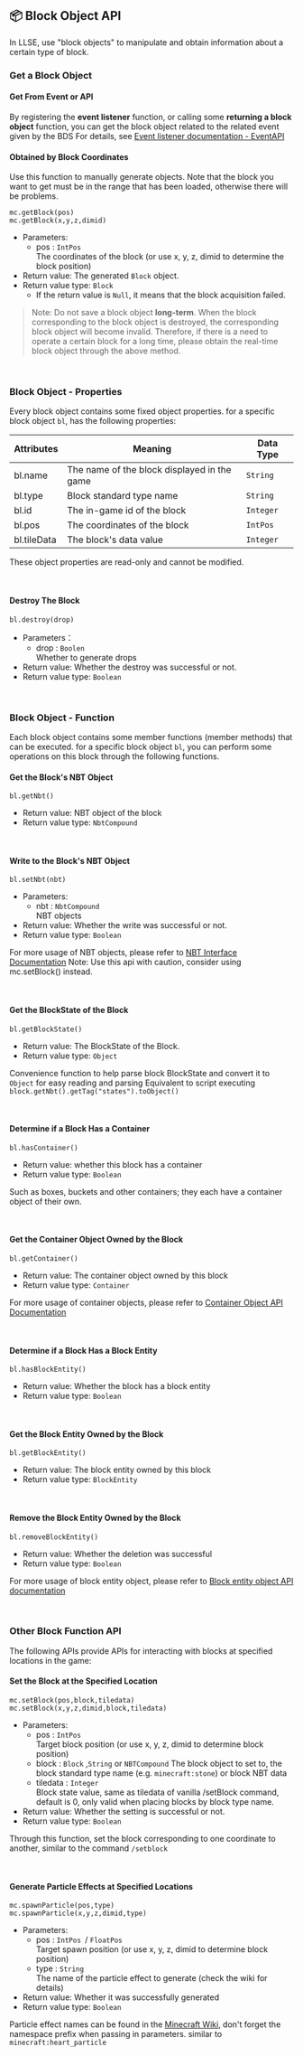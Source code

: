 ## 📦 Block Object API

In LLSE, use "block objects" to manipulate and obtain information about a certain type of block.

### Get a Block Object

#### Get From Event or API 

By registering the **event listener** function, or calling some **returning a block object** function, you can get the block object related to the related event given by the BDS
For details, see [Event listener documentation - EventAPI](/LLSEPluginDevelopment/EventAPI/Listen.md)  

#### Obtained by Block Coordinates

Use this function to manually generate objects. Note that the block you want to get must be in the range that has been loaded, otherwise there will be problems.

`mc.getBlock(pos)`  
`mc.getBlock(x,y,z,dimid)`

- Parameters: 
  - pos : `IntPos `  
    The coordinates of the block (or use x, y, z, dimid to determine the block position)
- Return value: The generated `Block` object. 
- Return value type: `Block`
  - If the return value is `Null`, it means that the block acquisition failed.

> Note: Do not save a block object **long-term**.
> When the block corresponding to the block object is destroyed, the corresponding block object will become invalid. Therefore, if there is a need to operate a certain block for a long time, please obtain the real-time block object through the above method.
<br>


### Block Object - Properties

Every block object contains some fixed object properties. for a specific block object `bl`, has the following properties:

| Attributes    | Meaning              | Data Type      |
| ------------- | -------------------- | --------- |
| bl.name       | The name of the block displayed in the game   | `String`  |
| bl.type       | Block standard type name        | `String`  |
| bl.id         | The in-game id of the block       | `Integer` |
| bl.pos        | The coordinates of the block         | `IntPos`  |
| bl.tileData   | The block's data value          | `Integer` |

These object properties are read-only and cannot be modified.

<br>

#### Destroy The Block

`bl.destroy(drop)`

- Parameters：
  - drop : `Boolen`  
    Whether to generate drops
- Return value: Whether the destroy was successful or not.
- Return value type: `Boolean`

<br>

### Block Object - Function

Each block object contains some member functions (member methods) that can be executed. for a specific block object `bl`, you can perform some operations on this block through the following functions.

#### Get the Block's NBT Object

`bl.getNbt()`

- Return value: NBT object of the block
- Return value type: `NbtCompound`

<br>

#### Write to the Block's NBT Object

`bl.setNbt(nbt)`

- Parameters: 
  - nbt : `NbtCompound`  
    NBT objects
- Return value: Whether the write was successful or not.
- Return value type: `Boolean`

For more usage of NBT objects, please refer to [NBT Interface Documentation](/LLSEPluginDevelopment/NbtAPI/NBT.md)
Note: Use this api with caution, consider using mc.setBlock() instead.

<br>

#### Get the BlockState of the Block 

`bl.getBlockState()`

- Return value: The BlockState of the Block.
- Return value type: `Object`

Convenience function to help parse block BlockState and convert it to `Object` for easy reading and parsing
Equivalent to script executing `block.getNbt().getTag("states").toObject()`

<br>

#### Determine if a Block Has a Container

`bl.hasContainer()`

- Return value: whether this block has a container
- Return value type: `Boolean`

Such as boxes, buckets and other containers; they each have a container object of their own.

<br>

#### Get the Container Object Owned by the Block

`bl.getContainer()`

- Return value: The container object owned by this block
- Return value type: `Container`

For more usage of container objects, please refer to [Container Object API Documentation](/LLSEPluginDevelopment/GameAPI/Container.md)

<br>

#### Determine if a Block Has a Block Entity

`bl.hasBlockEntity()`

- Return value: Whether the block has a block entity
- Return value type: `Boolean`

<br>

#### Get the Block Entity Owned by the Block

`bl.getBlockEntity()`

- Return value: The block entity owned by this block
- Return value type: `BlockEntity`

<br>

#### Remove the Block Entity Owned by the Block

`bl.removeBlockEntity()`

- Return value: Whether the deletion was successful
- Return value type: `Boolean`

For more usage of block entity object, please refer to [Block entity object API documentation](/LLSEPluginDevelopment/GameAPI/BlockEntity.md)

<br>

### Other Block Function API

The following APIs provide APIs for interacting with blocks at specified locations in the game:

#### Set the Block at the Specified Location

`mc.setBlock(pos,block,tiledata)`  
`mc.setBlock(x,y,z,dimid,block,tiledata)`

- Parameters: 
  - pos : `IntPos `  
    Target block position (or use x, y, z, dimid to determine block position)
  - block : `Block` ,`String` or `NBTCompound`
    The block object to set to, the block standard type name (e.g. `minecraft:stone`) or block NBT data
  - tiledata : `Integer`  
    Block state value, same as tiledata of vanilla /setBlock command, default is 0, only valid when placing blocks by block type name.
- Return value: Whether the setting is successful or not.
- Return value type: `Boolean`

Through this function, set the block corresponding to one coordinate to another, similar to the command `/setblock`

<br>

#### Generate Particle Effects at Specified Locations

`mc.spawnParticle(pos,type)`  
`mc.spawnParticle(x,y,z,dimid,type)`

- Parameters: 
  - pos : `IntPos `/ `FloatPos`  
    Target spawn position (or use x, y, z, dimid to determine block position)
  - type : `String`  
    The name of the particle effect to generate (check the wiki for details)
- Return value: Whether it was successfully generated
- Return value type: `Boolean`

Particle effect names can be found in the [Minecraft Wiki](https://minecraft.fandom.com/wiki/Particles#Types_of_particles), don't forget the namespace prefix when passing in parameters. similar to `minecraft:heart_particle`